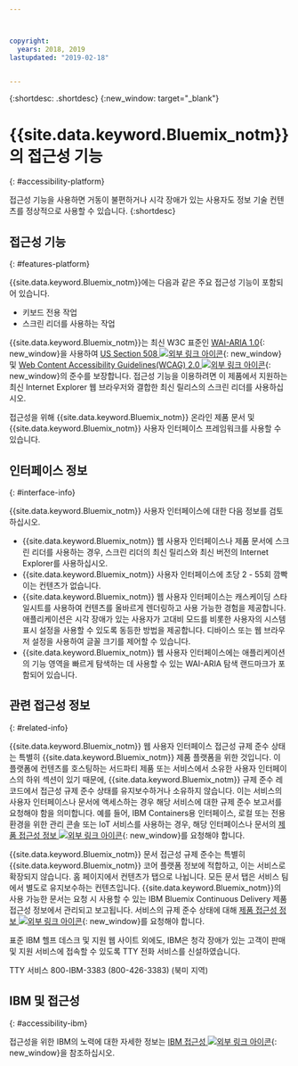 ```yaml
---



copyright:
  years: 2018, 2019
lastupdated: "2019-02-18"


---
```


{:shortdesc: .shortdesc}
{:new_window: target="_blank"}

# {{site.data.keyword.Bluemix_notm}}의 접근성 기능
{: #accessibility-platform}

접근성 기능을 사용하면 거동이 불편하거나 시각 장애가 있는 사용자도 정보 기술 컨텐츠를 정상적으로 사용할 수 있습니다.
{:shortdesc}

## 접근성 기능
{: #features-platform}

{{site.data.keyword.Bluemix_notm}}에는 다음과 같은 주요 접근성 기능이 포함되어 있습니다.

* 키보드 전용 작업
* 스크린 리더를 사용하는 작업

{{site.data.keyword.Bluemix_notm}}는 최신 W3C 표준인 [WAI-ARIA 1.0](http://www.w3.org/TR/wai-aria/){: new_window}을 사용하여 [US Section 508 ![외부 링크 아이콘](../../icons/launch-glyph.svg "외부 링크 아이콘")](https://www.access-board.gov/guidelines-and-standards/communications-and-it/about-the-section-508-standards/section-508-standards){: new_window} 및 [Web Content Accessibility Guidelines(WCAG) 2.0 ![외부 링크 아이콘](../../icons/launch-glyph.svg "외부 링크 아이콘")](http://www.w3.org/TR/WCAG20/){: new_window}의 준수를 보장합니다. 접근성 기능을 이용하려면 이 제품에서 지원하는 최신 Internet Explorer 웹 브라우저와 결합한 최신 릴리스의 스크린 리더를 사용하십시오.

접근성을 위해 {{site.data.keyword.Bluemix_notm}} 온라인 제품 문서 및 {{site.data.keyword.Bluemix_notm}} 사용자 인터페이스 프레임워크를 사용할 수 있습니다. 


## 인터페이스 정보
{: #interface-info}
 
{{site.data.keyword.Bluemix_notm}} 사용자 인터페이스에 대한 다음 정보를 검토하십시오.

* {{site.data.keyword.Bluemix_notm}} 웹 사용자 인터페이스나 제품 문서에 스크린 리더를 사용하는 경우, 스크린 리더의 최신 릴리스와 최신 버전의 Internet Explorer를 사용하십시오. 
* {{site.data.keyword.Bluemix_notm}} 사용자 인터페이스에 초당 2 - 55회 깜빡이는 컨텐츠가 없습니다.
* {{site.data.keyword.Bluemix_notm}} 웹 사용자 인터페이스는 캐스케이딩 스타일시트를 사용하여 컨텐츠를 올바르게 렌더링하고 사용 가능한 경험을 제공합니다. 애플리케이션은 시각 장애가 있는 사용자가 고대비 모드를 비롯한 사용자의 시스템 표시 설정을 사용할 수 있도록 동등한 방법을 제공합니다. 디바이스 또는 웹 브라우저 설정을 사용하여 글꼴 크기를 제어할 수 있습니다.
* {{site.data.keyword.Bluemix_notm}} 웹 사용자 인터페이스에는 애플리케이션의 기능 영역을 빠르게 탐색하는 데 사용할 수 있는 WAI-ARIA 탐색 랜드마크가 포함되어 있습니다.


## 관련 접근성 정보
{: #related-info}

{{site.data.keyword.Bluemix_notm}} 웹 사용자 인터페이스 접근성 규제 준수 상태는 특별히 {{site.data.keyword.Bluemix_notm}} 제품 플랫폼을 위한 것입니다. 이 플랫폼에 컨텐츠를 호스팅하는 서드파티 제품 또는 서비스에서 소유한 사용자 인터페이스의 하위 섹션이 있기 때문에, {{site.data.keyword.Bluemix_notm}} 규제 준수 레코드에서 접근성 규제 준수 상태를 유지보수하거나 소유하지 않습니다. 이는 서비스의 사용자 인터페이스나 문서에 액세스하는 경우 해당 서비스에 대한 규제 준수 보고서를 요청해야 함을 의미합니다. 예를 들어, IBM Containers용 인터페이스, 로컬 또는 전용 환경을 위한 관리 콘솔 또는 IoT 서비스를 사용하는 경우, 해당 인터페이스나 문서의 [제품 접근성 정보 ![외부 링크 아이콘](../../icons/launch-glyph.svg "외부 링크 아이콘")](http://www-03.ibm.com/able/product_accessibility/index.html){: new_window}를 요청해야 합니다.

{{site.data.keyword.Bluemix_notm}} 문서 접근성 규제 준수는 특별히 {{site.data.keyword.Bluemix_notm}} 코어 플랫폼 정보에 적합하고, 이는 서비스로 확장되지 않습니다. 홈 페이지에서 컨텐츠가 탭으로 나뉩니다. 모든 문서 탭은 서비스 팀에서 별도로 유지보수하는 컨텐츠입니다. {{site.data.keyword.Bluemix_notm}}의 사용 가능한 문서는 요청 시 사용할 수 있는 IBM Bluemix Continuous Delivery 제품 접근성 정보에서 관리되고 보고됩니다. 서비스의 규제 준수 상태에 대해 [제품 접근성 정보 ![외부 링크 아이콘](../../icons/launch-glyph.svg "외부 링크 아이콘")](http://www-03.ibm.com/able/product_accessibility/index.html){: new_window}를 요청해야 합니다.

표준 IBM 헬프 데스크 및 지원 웹 사이트 외에도, IBM은 청각 장애가 있는 고객이 판매 및 지원 서비스에 접속할 수 있도록 TTY 전화 서비스를 신설하였습니다.

TTY 서비스
800-IBM-3383 (800-426-3383)
(북미 지역)

## IBM 및 접근성
{: #accessibility-ibm}

접근성을 위한 IBM의 노력에 대한 자세한 정보는 [IBM 접근성 ![외부 링크 아이콘](../../icons/launch-glyph.svg "외부 링크 아이콘")](http://www.ibm.com/able){: new_window}을 참조하십시오.
